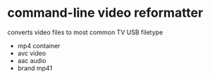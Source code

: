 # command-line video reformatter

converts video files to most common TV USB filetype

* mp4 container
* avc video
* aac audio
* brand mp41

